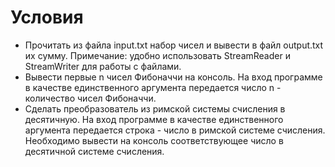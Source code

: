 # Условия

- Прочитать из файла input.txt набор чисел и вывести в файл output.txt их сумму. Примечание: удобно использовать StreamReader и StreamWriter для работы с файлами.
- Вывести первые n чисел Фибоначчи на консоль. На вход программе в качестве единственного аргумента передается число n - количество чисел Фибоначчи.
- Сделать преобразователь из римской системы счисления в десятичную. На вход программе в качестве единственного аргумента передается строка - число в римской системе счисления. Необходимо вывести на консоль соответствующее число в десятичной системе счисления.
